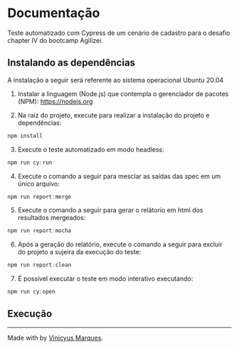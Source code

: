 # Documentação
Teste automatizado com Cypress de um cenário de cadastro para o desafio chapter IV do bootcamp Agilizei.

## Instalando as dependências

A instalação a seguir será referente ao sistema operacional Ubuntu 20.04

1. Instalar a linguagem (Node.js) que contempla o gerenciador de pacotes (NPM): https://nodejs.org

2. Na raiz do projeto, execute para realizar a instalação do projeto e dependências:

```javascript
npm install
```
3. Execute o teste automatizado em modo headless:
```javascript
npm run cy:run
```
4. Execute o comando a seguir para mesclar as saídas das spec em um único arquivo:

```javascript
npm run report:merge
```
5. Execute o comando a seguir para gerar o relátorio em html dos resultados mergeados:

```javascript
npm run report:mocha
```
6. Após a geração do relatório, execute o comando a seguir para excluir do projeto a sujeira da execução do teste:

```javascript
npm run report:clean
```
7. É possivel executar o teste em modo interativo executando:

```javascript
npm run cy:open
```

## Execução

___
Made with by [Vinicyus Marques](https://github.com/vinicyusmarques).